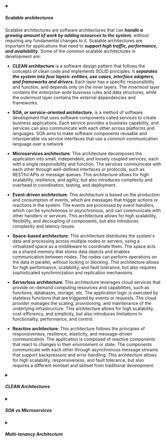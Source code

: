 <!-- https://brandfolder.com/workbench/extract-text-from-image -->
<!-- ![soavsmicroservices](/img/interviews/angular/soavsmicroservices.png) -->

<details open>
  <summary><h5>Scalable architectures</h5></summary>

Scalable architectures are software architectures that can ***handle a growing amount of work by adding resources to the system***, without requiring any fundamental changes to it. Scalable architectures are important for applications that need to ***support high traffic, performance, and availability***. Some of the common scalable architectures in development are:

- **CLEAN architecture** is a software design pattern that follows the concepts of clean code and implements SOLID principles. It ***separates the system into four layers: entities, use cases, interface adapters, and frameworks and drivers***. Each layer has a specific responsibility and function, and depends only on the inner layers. The innermost layer contains the enterprise-wide business rules and data structures, while the outermost layer contains the external dependencies and frameworks.

- **SOA, or service-oriented architecture**, is a method of software development that uses software components called services to create business applications. Each service provides a business capability, and services can also communicate with each other across platforms and languages. SOA aims to make software components reusable and interoperable via service interfaces that use a common communication language over a network

- **Microservices architecture**: This architecture decomposes the application into small, independent, and loosely coupled services, each with a single responsibility and function. The services communicate with each other through well-defined interfaces or protocols, such as RESTful APIs or message queues. This architecture allows for high scalability, resilience, and agility, but also introduces complexity and overhead in coordination, testing, and deployment.
- **Event-driven architecture**: This architecture is based on the production and consumption of events, which are messages that trigger actions or reactions in the system. The events are processed by event handlers, which can be synchronous or asynchronous, and can communicate with other handlers or services. This architecture allows for high scalability, flexibility, and decoupling of components, but also introduces complexity and latency issues.
- **Space-based architecture**: This architecture distributes the system's data and processing across multiple nodes or servers, using a virtualized space as a middleware to coordinate them. The space acts as a shared memory that stores data objects and enables communication between nodes. The nodes can perform operations on the data in parallel, without locking or blocking. This architecture allows for high performance, scalability, and fault tolerance, but also requires sophisticated synchronization and replication mechanisms.
- **Serverless architecture**: This architecture leverages cloud services that provide on-demand computing resources and capabilities, such as functions, databases, storage, etc. The application logic is executed by stateless functions that are triggered by events or requests. The cloud provider manages the scaling, provisioning, and maintenance of the underlying infrastructure. This architecture allows for high scalability, cost-efficiency, and simplicity, but also introduces limitations in functionality, performance, and control.
- **Reactive architecture**: This architecture follows the principles of responsiveness, resilience, elasticity, and message-driven communication. The application is composed of reactive components that react to changes in their environment or state. The components communicate with each other through asynchronous message streams that support backpressure and error handling. This architecture allows for high scalability, responsiveness, and fault tolerance, but also requires a different mindset and skillset from traditional development.

</details>

<details>
  <summary><h5>CLEAN Architectures</h5></summary>

![clean](/img/interviews/design-system/clean.png)

- Clean architecture is a software design pattern that follows ***clean code*** and ***SOLID principles***.
- It helps to keep business logic together and minimize dependencies within the system.
- It has four layers: Entities, Use Cases, Interface Adapters, and Frameworks and Drivers. 
    - The innermost layer is the Entities layer, which contains the enterprise-wide ***business rules and data structures***. 
    - The next layer is the Use Cases layer, which contains the ***application-specific business rules and logic***. 
    - The third layer is the Interface Adapters layer, which contains the ***adapters and presenters that convert data and request***s between the inner and outer layers. 
    - The outermost layer is the Frameworks and Drivers layer, which contains the ***external dependencies and frameworks, such as UI, databases, web services***, etc.
- The ***dependencies point inward***, meaning that the inner layers are independent of the outer layers.
- The ***inner layers define interfaces or boundarie***s that the outer layers must implement or conform to.

</details>

<details>
  <summary><h5>SOA vs Microservices</h5></summary>

SOA and microservices are both software development approaches that ***break down large, complex applications into smaller, more flexible components or services***. However, they have some key differences in terms of scope, architecture, governance, and communication.

![soavsmicroservices](/img/interviews/design-system/soavsmicroservices.png)

- **Scope**: SOA has an enterprise scope, meaning that the services are shared and reused across different applications or business processes. Microservices has an application scope, meaning that the services are specific and independent for each application or domain.
- **Architecture**: SOA follows a layered architecture, where the services are organized into functional, enterprise, application, and infrastructure layers. Microservices follows a domain-driven architecture, where the services are aligned with the business domains or subdomains.
- **Governance**: SOA relies on a centralized governance model, where the services are managed and controlled by an enterprise service bus (ESB) that handles communication, integration, and orchestration. Microservices relies on a decentralized governance model, where the services are autonomous and self-contained, and communicate through lightweight protocols or APIs.
- **Communication**: SOA uses a system of contracts and interfaces to define the communication between services. The contracts specify the inputs, outputs, and behaviors of the service. The interfaces use standard network protocols, such as SOAP or REST. Microservices uses a system of messages and events to enable the communication between services. The messages are simple and data-driven, without any business logic. The events are asynchronous and reactive, triggering actions or reactions in the system.

| Aspect | SOA | Microservices |
| --- | --- | --- |
| Scope | Enterprise-wide | Application-specific |
| Architecture | Layered | Domain-driven |
| Governance | Centralized (ESB) | Decentralized (APIs) |
| Communication | Contracts and interfaces (SOAP or REST) | Messages and events (simple and reactive) |

Some of the benefits of SOA are:

- **Reusability**: Services can be reused in different applications or business processes, reducing development time and cost.
- **Interoperability**: Services can interact with each other regardless of their implementation details or platforms, enabling integration and collaboration across systems.
- **Agility**: Services can be easily changed or replaced to meet changing business needs or requirements, without affecting the rest of the system.
- **Testability**: Services can be tested individually or in isolation, improving the quality and reliability of the system.

Some of the benefits of microservices are:

- **Scalability**: Services can be scaled independently and dynamically, according to the demand or load of each service.
- **Resilience**: Services can tolerate failures or errors in other services, without compromising the availability or performance of the system.
- **Innovation**: Services can be developed and deployed independently and rapidly, allowing for experimentation and feedback.
- **Diversity**: Services can use different technologies or frameworks that suit their specific needs or preferences.

</details>

<details>
  <summary><h5>Multi-tenancy Architecture</h5></summary>

Multi-tenancy architecture is a software architecture where ***multiple customers*** of a software vendor ***share the same computing resources, such as servers, databases, or applications***. Each customer, or tenant, has their own isolated and secure environment within the shared resources, and is not aware of or affected by other tenants.

Multi-tenancy architecture is commonly used in cloud computing and software-as-a-service (SaaS) models, where the software vendor provides a single software instance and a single database to serve multiple tenants. This way, the vendor can reduce the cost and complexity of maintaining and updating multiple instances and databases for each tenant.

Multi-tenancy architecture has several benefits, such as:

- **Cost efficiency**: The software vendor can save on infrastructure, maintenance, and operational costs by sharing resources among tenants. The tenants can also benefit from lower subscription fees and pay-per-use models.
- **Scalability**: The software vendor can easily scale up or down the resources according to the demand or load of each tenant. The tenants can also enjoy high performance and availability without worrying about capacity planning or provisioning.
- **Agility**: The software vendor can quickly deploy new features or updates to all tenants at once, without requiring downtime or migration. The tenants can also access the latest version of the software without any hassle or delay.
- **Customization**: The software vendor can provide different levels of customization and configuration options to each tenant, according to their needs and preferences. The tenants can also personalize their user interface and functionality without affecting other tenants.

Multi-tenancy architecture also has some challenges, such as:

- **Security risks**: The software vendor must ensure that the data and operations of each tenant are isolated and protected from unauthorized access or leakage. The tenants must also trust the vendor to comply with the security standards and regulations of their industry or region.
- **Compliance issues**: The software vendor must adhere to the legal and ethical requirements of each tenant's jurisdiction or domain. The tenants must also verify that the vendor meets their compliance obligations and expectations.
- **Performance trade-offs**: The software vendor must balance the performance and resource allocation of each tenant, without compromising the quality of service or user experience. The tenants must also accept the possibility of performance degradation or contention due to other tenants' activities.

There are different types of multi-tenancy architecture, depending on how the resources are shared among tenants. Some common types are:

The use cases for different types of multi-tenancy architectures depend on the requirements and preferences of the software vendor and the tenants. Some possible use cases are¹:

- **Shared everything**: This type of multi-tenancy architecture is suitable for software vendors who want to minimize the infrastructure, maintenance, and operational costs by sharing a single software instance and a single database among all tenants. It is also suitable for tenants who have similar or simple needs and do not require high levels of isolation or customization. An example of this type is Salesforce, a SaaS platform that provides CRM and other business applications to multiple tenants using a shared everything architecture.
- **Shared nothing**: This type of multi-tenancy architecture is suitable for software vendors who want to maximize the isolation and customization of each tenant by providing a separate software instance and a separate database for each tenant. It is also suitable for tenants who have different or complex needs and require high levels of security or compliance. An example of this type is Microsoft Dynamics 365, a SaaS platform that provides ERP and CRM applications to multiple tenants using a shared nothing architecture.
- **Shared hardware**: This type of multi-tenancy architecture is suitable for software vendors who want to balance the resource utilization and isolation of each tenant by providing a single software instance but multiple databases for each tenant. It is also suitable for tenants who have moderate or varying needs and require some level of performance or availability. An example of this type is Shopify, a SaaS platform that provides e-commerce solutions to multiple tenants using a shared hardware architecture.

- **Shared schema**: This type of multi-tenancy architecture is suitable for software vendors who want to balance the resource utilization and customization of each tenant by providing a single software instance and a single database for each tenant. It is also suitable for tenants who have similar or flexible needs and do not require high levels of isolation or security. An example of this type is WordPress, a SaaS platform that provides blogging and website creation solutions to multiple tenants using a shared schema architecture.

</details>
